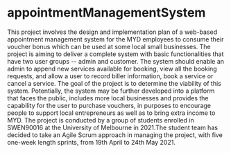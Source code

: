 # appointmentManagementSystem
This project involves the design and implementation plan of a web-based appointment management system for the MYD employees to consume their voucher bonus which can be used at some local small businesses. 
The project is aiming to deliver a complete system with basic functionalities that have two user groups -- admin and customer. The system should enable an admin to append new services available for booking, view all the booking requests, and allow a user to record biller information, book a service or cancel a service. The goal of the project is to determine the viability of this system. Potentially, the system may be further developed into a platform that faces the public, includes more local businesses and provides the capability for the user to purchase vouchers, in purposes to encourage people to support local entrepreneurs as well as to bring extra income to MYD.
The project is conducted by a group of students enrolled in SWEN90016 at the University of Melbourne in 2021.The student team has decided to take an Agile Scrum approach in managing the project, with five one-week length sprints, from 19th April to 24th May 2021.

